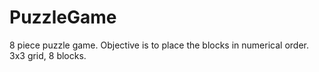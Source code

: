 PuzzleGame
==========
8 piece puzzle game. Objective is to place the blocks in numerical order. 3x3 grid, 8 blocks.
